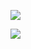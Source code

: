 ![](http://ring4uys0.hd-bkt.clouddn.com/common/夜班店长工作流程-旧版_01.png)

![](http://ring4uys0.hd-bkt.clouddn.com/common/夜班店长工作流程-旧版_02.png)
